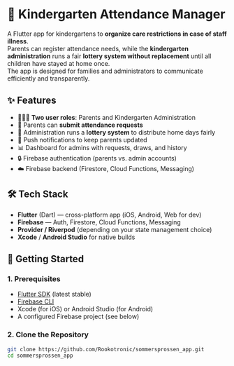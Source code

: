 # 🏫 Kindergarten Attendance Manager  

A Flutter app for kindergartens to **organize care restrictions in case of staff illness**.  
Parents can register attendance needs, while the **kindergarten administration** runs a fair **lottery system without replacement** until all children have stayed at home once.  
The app is designed for families and administrators to communicate efficiently and transparently.  

## ✨ Features  
- 👩‍👩‍👧 **Two user roles**: Parents and Kindergarten Administration  
- 📅 Parents can **submit attendance requests**  
- 🎲 Administration runs a **lottery system** to distribute home days fairly  
- 🔔 Push notifications to keep parents updated  
- 📊 Dashboard for admins with requests, draws, and history  
- 🔒 Firebase authentication (parents vs. admin accounts)  
- ☁️ Firebase backend (Firestore, Cloud Functions, Messaging)  

## 🛠️ Tech Stack  
- **Flutter** (Dart) — cross-platform app (iOS, Android, Web for dev)  
- **Firebase** — Auth, Firestore, Cloud Functions, Messaging  
- **Provider / Riverpod** (depending on your state management choice)  
- **Xcode** / **Android Studio** for native builds  

## 🚀 Getting Started  

### 1. Prerequisites  
- [Flutter SDK](https://docs.flutter.dev/get-started/install) (latest stable)  
- [Firebase CLI](https://firebase.google.com/docs/cli)  
- Xcode (for iOS) or Android Studio (for Android)  
- A configured Firebase project (see below)  

### 2. Clone the Repository  
```bash
git clone https://github.com/Rookotronic/sommersprossen_app.git
cd sommersprossen_app


